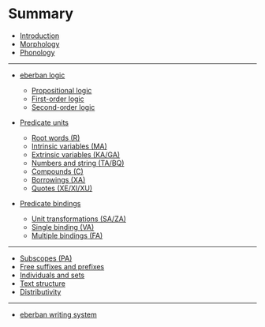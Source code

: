 # Summary

- [Introduction](introduction.md)  
- [Morphology](morphology.md)
- [Phonology](phonology.md)

-----

- [eberban logic](logic/intro.md)
  - [Propositional logic](logic/propositional.md)
  - [First-order logic](logic/first_order.md)
  - [Second-order logic](logic/second_order.md)

- [Predicate units](units/intro.md)
  - [Root words (R)](units/R.md)
  - [Intrinsic variables (MA)](units/MA.md)
  - [Extrinsic variables (KA/GA)](units/KA_GA.md)
  - [Numbers and string (TA/BQ)](units/TA_BQ.md)
  - [Compounds (C)](units/C.md)
  - [Borrowings (XA)](units/XA.md)
  - [Quotes (XE/XI/XU)](units/XE_XI_XU.md)


- [Predicate bindings](bindings/intro.md)
  - [Unit transformations (SA/ZA)]()
  - [Single binding (VA)]()
  - [Multiple bindings (FA)]()

----

- [Subscopes (PA)]()
- [Free suffixes and prefixes]()
- [Individuals and sets]()
- [Text structure]()
- [Distributivity]()

-----

- [eberban writing system]()